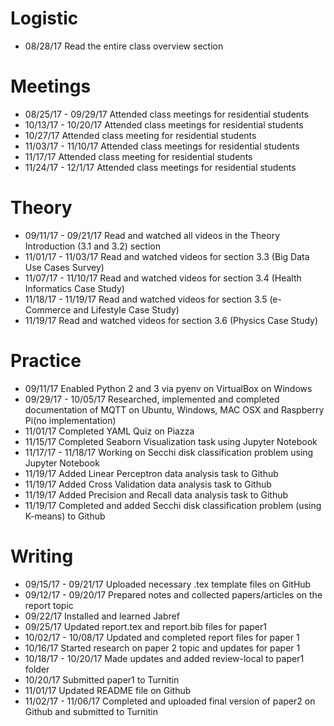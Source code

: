 # Logistic

* 08/28/17 Read the entire class overview section 

# Meetings

* 08/25/17 - 09/29/17 Attended class meetings for residential students
* 10/13/17 - 10/20/17 Attended class meetings for residential students
* 10/27/17 Attended class meeting for residential students
* 11/03/17 - 11/10/17 Attended class meetings for residential students
* 11/17/17 Attended class meeting for residential students
* 11/24/17 - 12/1/17 Attended class meetings for residential students

# Theory

* 09/11/17 - 09/21/17 Read and watched all videos in the Theory Introduction (3.1 and 3.2) section
* 11/01/17 - 11/03/17 Read and watched videos for section 3.3 (Big Data Use Cases Survey)
* 11/07/17 - 11/10/17 Read and watched videos for section 3.4 (Health Informatics Case Study)
* 11/18/17 - 11/19/17 Read and watched videos for section 3.5 (e-Commerce and Lifestyle Case Study)
* 11/19/17 Read and watched videos for section 3.6 (Physics Case Study)

# Practice

* 09/11/17 Enabled Python 2 and 3 via pyenv on VirtualBox on Windows
* 09/29/17 - 10/05/17 Researched, implemented and completed documentation of MQTT on Ubuntu, Windows, MAC OSX and Raspberry Pi(no implementation)
* 11/01/17 Completed YAML Quiz on Piazza
* 11/15/17 Completed Seaborn Visualization task using Jupyter Notebook
* 11/17/17 - 11/18/17 Working on Secchi disk classification problem using Jupyter Notebook
* 11/19/17 Added Linear Perceptron data analysis task to Github
* 11/19/17 Added Cross Validation data analysis task to Github
* 11/19/17 Added Precision and Recall data analysis task to Github
* 11/19/17 Completed and added Secchi disk classification problem (using K-means) to Github

# Writing
 
* 09/15/17 - 09/21/17 Uploaded necessary .tex template files on GitHub 
* 09/12/17 - 09/20/17 Prepared notes and collected papers/articles on the report topic
* 09/22/17 Installed and learned Jabref
* 09/25/17 Updated report.tex and report.bib files for paper1
* 10/02/17 - 10/08/17 Updated and completed report files for paper 1
* 10/16/17 Started research on paper 2 topic and updates for paper 1
* 10/18/17 - 10/20/17 Made updates and added review-local to paper1 folder
* 10/20/17 Submitted paper1 to Turnitin
* 11/01/17 Updated README file on Github
* 11/02/17 - 11/06/17 Completed and uploaded final version of paper2 on Github and submitted to Turnitin

